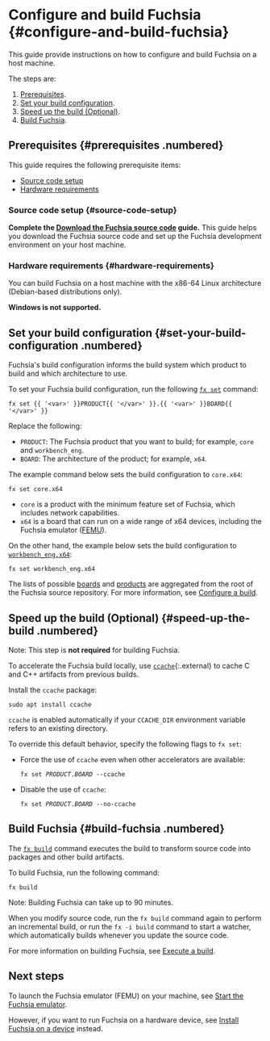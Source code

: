# Configure and build Fuchsia {#configure-and-build-fuchsia}

This guide provide instructions on how to configure and build Fuchsia
on a host machine.

The steps are:

1. [Prerequisites](#prerequisites).
1. [Set your build configuration](#set-your-build-configuration).
1. [Speed up the build (Optional)](#speed-up-the-build).
1. [Build Fuchsia](#build-fuchsia).

## Prerequisites {#prerequisites .numbered}

This guide requires the following prerequisite items:

* [Source code setup](#source-code-setup)
* [Hardware requirements](#hardware-requirements)

### Source code setup {#source-code-setup}

**Complete the [Download the Fuchsia source code][get-fuchsia-source] guide.**
This guide helps you download the Fuchsia source code and set up the Fuchsia
development environment on your host machine.

### Hardware requirements {#hardware-requirements}

You can build Fuchsia on a host machine with the x86-64 Linux architecture
(Debian-based distributions only).

**Windows is not supported.**

## Set your build configuration {#set-your-build-configuration .numbered}

Fuchsia's build configuration informs the build system which product to
build and which architecture to use.

To set your Fuchsia build configuration, run the following
[`fx set`][fx-set-reference] command:

```posix-terminal
fx set {{ '<var>' }}PRODUCT{{ '</var>' }}.{{ '<var>' }}BOARD{{ '</var>' }}
```

Replace the following:

* `PRODUCT`: The Fuchsia product that you want to build; for example, `core` and
  `workbench_eng`.
* `BOARD`: The architecture of the product; for example, `x64`.

The example command below sets the build configuration to `core.x64`:

```posix-terminal
fx set core.x64
```

  * `core` is a product with the minimum feature set of Fuchsia, which includes
    network capabilities.
  * `x64` is a board that can run on a wide range of x64 devices, including the
    Fuchsia emulator ([FEMU][femu]).

On the other hand, the example below sets the build configuration to
[`workbench_eng.x64`][build-workbench]:

```posix-terminal
fx set workbench_eng.x64
```

The lists of possible [boards][boards] and [products][products] are aggregated
from the root of the Fuchsia source repository. For more information, see
[Configure a build][configure-a-build].

## Speed up the build (Optional) {#speed-up-the-build .numbered}

Note: This step is **not required** for building Fuchsia.

To accelerate the Fuchsia build locally, use [`ccache`][ccache]{:.external}
to cache C and C++ artifacts from previous builds.

Install the `ccache` package:

```posix-terminal
sudo apt install ccache
```

`ccache` is enabled automatically if your `CCACHE_DIR` environment variable
refers to an existing directory.

To override this default behavior, specify the following flags to `fx set`:

*   Force the use of `ccache` even when other accelerators are available:

    <pre class="prettyprint">
    <code class="devsite-terminal">fx set <var>PRODUCT</var>.<var>BOARD</var> --ccache</code>
    </pre>

*   Disable the use of `ccache`:

    <pre class="prettyprint">
    <code class="devsite-terminal">fx set <var>PRODUCT</var>.<var>BOARD</var> --no-ccache</code>
    </pre>

## Build Fuchsia {#build-fuchsia .numbered}

The [`fx build`][fx-build-reference] command executes the build to transform
source code into packages and other build artifacts.

To build Fuchsia, run the following command:

```posix-terminal
fx build
```

Note: Building Fuchsia can take up to 90 minutes.

When you modify source code, run the `fx build` command again to perform an
incremental build, or run the `fx -i build` command to start a watcher, which
automatically builds whenever you update the source code.

For more information on building Fuchsia,
see [Execute a build](/docs/development/build/fx.md#execute-a-build).

## Next steps

To launch the Fuchsia emulator (FEMU) on your machine, see
[Start the Fuchsia emulator](/docs/get-started/set_up_femu.md).

However, if you want to run Fuchsia on a hardware device, see
[Install Fuchsia on a device](/docs/development/hardware/README.md) instead.

<!-- Reference links -->

[get-fuchsia-source]:/docs/get-started/get_fuchsia_source.md
[build-workbench]: /docs/development/build/build_workbench.md
[fx-set-reference]: https://fuchsia.dev/reference/tools/fx/cmd/set
[fx-build-reference]: https://fuchsia.dev/reference/tools/fx/cmd/build
[femu]: /docs/get-started/set_up_femu.md
[boards]: https://fuchsia.googlesource.com/fuchsia/+/refs/heads/main/boards/
[products]: https://fuchsia.googlesource.com/fuchsia/+/refs/heads/main/products/
[configure-a-build]: /docs/development/build/fx.md#configure-a-build
[ccache]: https://ccache.dev/
